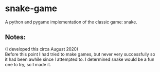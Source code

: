 # snake-game
A python and pygame implementation of the classic game: snake.

## Notes:
(I developed this circa August 2020)  
Before this point I had tried to make games, but never very successfully so it had been awhile since I attempted to. I determined snake would be a fun one to try, so I made it.
